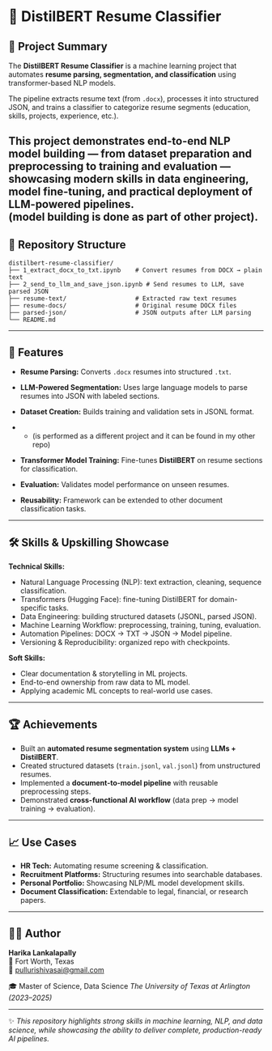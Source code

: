 # 📂 DistilBERT Resume Classifier  

## 📌 Project Summary  
The **DistilBERT Resume Classifier** is a machine learning project that automates **resume parsing, segmentation, and classification** using transformer-based NLP models.  

The pipeline extracts resume text (from `.docx`), processes it into structured JSON, and trains a classifier to categorize resume segments (education, skills, projects, experience, etc.).  

This project demonstrates **end-to-end NLP model building** — from dataset preparation and preprocessing to training and evaluation — showcasing modern skills in **data engineering, model fine-tuning, and practical deployment of LLM-powered pipelines**.  
(model building is done as part of other project).
---

## 📁 Repository Structure  

```text
distilbert-resume-classifier/
├── 1_extract_docx_to_txt.ipynb    # Convert resumes from DOCX → plain text
├── 2_send_to_llm_and_save_json.ipynb # Send resumes to LLM, save parsed JSON
├── resume-text/                   # Extracted raw text resumes
├── resume-docs/                   # Original resume DOCX files
├── parsed-json/                   # JSON outputs after LLM parsing
└── README.md
```

---

## 🚀 Features  
- **Resume Parsing:** Converts `.docx` resumes into structured `.txt`.  
- **LLM-Powered Segmentation:** Uses large language models to parse resumes into JSON with labeled sections.  
- **Dataset Creation:** Builds training and validation sets in JSONL format.
  
- - (is performed as a different project and it can be found in my other repo)
- **Transformer Model Training:** Fine-tunes **DistilBERT** on resume sections for classification.
- **Evaluation:** Validates model performance on unseen resumes.  
- **Reusability:** Framework can be extended to other document classification tasks.  

---

## 🛠️ Skills & Upskilling Showcase  

**Technical Skills:**  
- Natural Language Processing (NLP): text extraction, cleaning, sequence classification.  
- Transformers (Hugging Face): fine-tuning DistilBERT for domain-specific tasks.  
- Data Engineering: building structured datasets (JSONL, parsed JSON).  
- Machine Learning Workflow: preprocessing, training, tuning, evaluation.  
- Automation Pipelines: DOCX → TXT → JSON → Model pipeline.  
- Versioning & Reproducibility: organized repo with checkpoints.  

**Soft Skills:**  
- Clear documentation & storytelling in ML projects.  
- End-to-end ownership from raw data to ML model.  
- Applying academic ML concepts to real-world use cases.  

---

## 🏆 Achievements  
- Built an **automated resume segmentation system** using **LLMs + DistilBERT**.  
- Created structured datasets (`train.jsonl`, `val.jsonl`) from unstructured resumes.  
- Implemented a **document-to-model pipeline** with reusable preprocessing steps.  
- Demonstrated **cross-functional AI workflow** (data prep → model training → evaluation).  

---

## 📈 Use Cases  
- **HR Tech:** Automating resume screening & classification.  
- **Recruitment Platforms:** Structuring resumes into searchable databases.  
- **Personal Portfolio:** Showcasing NLP/ML model development skills.  
- **Document Classification:** Extendable to legal, financial, or research papers.  

---

## 👩‍💻 Author  

**Harika Lankalapally**  
📍 Fort Worth, Texas  
📧 pullurishivasai@gmail.com  

🎓 Master of Science, Data Science 
*The University of Texas at Arlington (2023–2025)*  

---

✨ *This repository highlights strong skills in machine learning, NLP, and data science, while showcasing the ability to deliver complete, production-ready AI pipelines.*  
